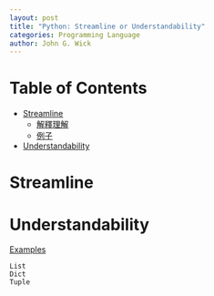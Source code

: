 ```yaml
---
layout: post
title: "Python: Streamline or Understandability"
categories: Programming Language
author: John G. Wick
---
```


# Table of Contents
* [Streamline](#Stream)
  * [解釋理解](#解釋理解)
  * [例子](#例子)
* [Understandability](#Understandability)

# Streamline

# Understandability

[Examples](#)

```
List
Dict
Tuple
```
